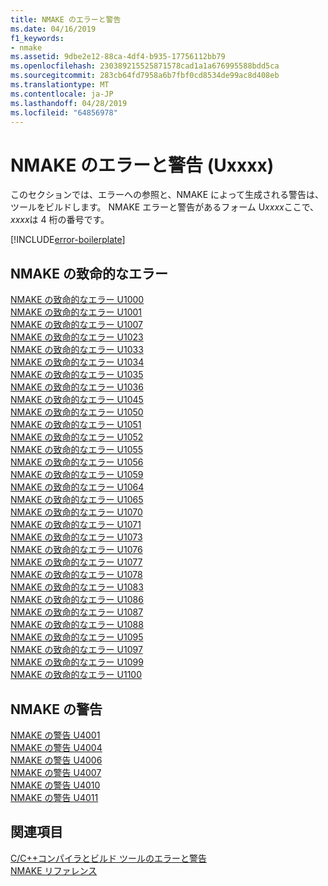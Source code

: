 ```yaml
---
title: NMAKE のエラーと警告
ms.date: 04/16/2019
f1_keywords:
- nmake
ms.assetid: 9dbe2e12-88ca-4df4-b935-17756112bb79
ms.openlocfilehash: 230389215525871578cad1a1a676995588bdd5ca
ms.sourcegitcommit: 283cb64fd7958a6b7fbf0cd8534de99ac8d408eb
ms.translationtype: MT
ms.contentlocale: ja-JP
ms.lasthandoff: 04/28/2019
ms.locfileid: "64856978"
---
```

# <a name="nmake-errors-and-warnings-uxxxx"></a>NMAKE のエラーと警告 (Uxxxx)

このセクションでは、エラーへの参照と、NMAKE によって生成される警告は、ツールをビルドします。 NMAKE エラーと警告があるフォーム U*xxxx*ここで、 *xxxx*は 4 桁の番号です。

[!INCLUDE[error-boilerplate](../../error-messages/includes/error-boilerplate.md)]

## <a name="nmake-fatal-errors"></a>NMAKE の致命的なエラー

[NMAKE の致命的なエラー U1000](nmake-fatal-error-u1000.md) \
[NMAKE の致命的なエラー U1001](nmake-fatal-error-u1001.md) \
[NMAKE の致命的なエラー U1007](nmake-fatal-error-u1007.md) \
[NMAKE の致命的なエラー U1023](nmake-fatal-error-u1023.md) \
[NMAKE の致命的なエラー U1033](nmake-fatal-error-u1033.md) \
[NMAKE の致命的なエラー U1034](nmake-fatal-error-u1034.md) \
[NMAKE の致命的なエラー U1035](nmake-fatal-error-u1035.md) \
[NMAKE の致命的なエラー U1036](nmake-fatal-error-u1036.md) \
[NMAKE の致命的なエラー U1045](nmake-fatal-error-u1045.md) \
[NMAKE の致命的なエラー U1050](nmake-fatal-error-u1050.md) \
[NMAKE の致命的なエラー U1051](nmake-fatal-error-u1051.md) \
[NMAKE の致命的なエラー U1052](nmake-fatal-error-u1052.md) \
[NMAKE の致命的なエラー U1055](nmake-fatal-error-u1055.md) \
[NMAKE の致命的なエラー U1056](nmake-fatal-error-u1056.md) \
[NMAKE の致命的なエラー U1059](nmake-fatal-error-u1059.md) \
[NMAKE の致命的なエラー U1064](nmake-fatal-error-u1064.md) \
[NMAKE の致命的なエラー U1065](nmake-fatal-error-u1065.md) \
[NMAKE の致命的なエラー U1070](nmake-fatal-error-u1070.md) \
[NMAKE の致命的なエラー U1071](nmake-fatal-error-u1071.md) \
[NMAKE の致命的なエラー U1073](nmake-fatal-error-u1073.md) \
[NMAKE の致命的なエラー U1076](nmake-fatal-error-u1076.md) \
[NMAKE の致命的なエラー U1077](nmake-fatal-error-u1077.md) \
[NMAKE の致命的なエラー U1078](nmake-fatal-error-u1078.md) \
[NMAKE の致命的なエラー U1083](nmake-fatal-error-u1083.md) \
[NMAKE の致命的なエラー U1086](nmake-fatal-error-u1086.md) \
[NMAKE の致命的なエラー U1087](nmake-fatal-error-u1087.md) \
[NMAKE の致命的なエラー U1088](nmake-fatal-error-u1088.md) \
[NMAKE の致命的なエラー U1095](nmake-fatal-error-u1095.md) \
[NMAKE の致命的なエラー U1097](nmake-fatal-error-u1097.md) \
[NMAKE の致命的なエラー U1099](nmake-fatal-error-u1099.md) \
[NMAKE の致命的なエラー U1100](nmake-fatal-error-u1100.md)

## <a name="nmake-warnings"></a>NMAKE の警告

[NMAKE の警告 U4001](nmake-warning-u4001.md) \
[NMAKE の警告 U4004](nmake-warning-u4004.md) \
[NMAKE の警告 U4006](nmake-warning-u4006.md) \
[NMAKE の警告 U4007](nmake-warning-u4007.md) \
[NMAKE の警告 U4010](nmake-warning-u4010.md) \
[NMAKE の警告 U4011](nmake-warning-u4011.md)

## <a name="see-also"></a>関連項目

[C/C++コンパイラとビルド ツールのエラーと警告](../compiler-errors-1/c-cpp-build-errors.md) \
[NMAKE リファレンス](../../build/reference/nmake-reference.md)
